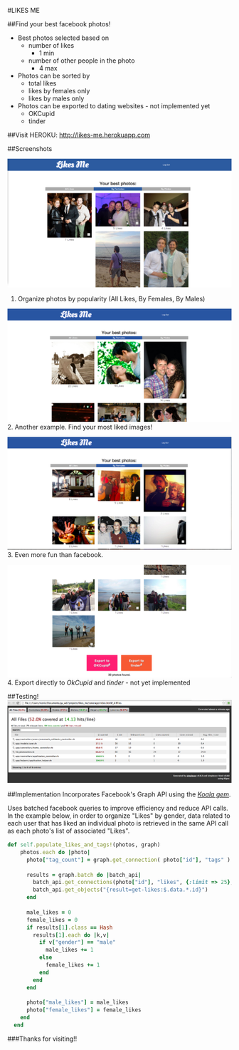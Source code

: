 #LIKES ME

##Find your best facebook photos!

* Best photos selected based on 
  * number of likes
    * 1 min
  * number of other people in the photo
    * 4 max
* Photos can be sorted by
  * total likes
  * likes by females only
  * likes by males only
* Photos can be exported to dating websites - not implemented yet
  * OKCupid
  * tinder
  
  
##Visit
HEROKU: http://likes-me.herokuapp.com

##Screenshots

![Example1](public/images/male_example.png)
1. Organize photos by popularity (All Likes, By Females, By Males)

![Example1](public/images/female_example.png)
2. Another example. Find your most liked images!

![Example1](public/images/male_example2.png)
3. Even more fun than facebook.

![Example1](public/images/male_example3.png)
4. Export directly to *OkCupid* and *tinder* - not yet implemented

##Testing!
![Testing coverage](public/images/test_coverage.png)

##Implementation
Incorporates Facebook's Graph API using the [*Koala gem*](http://rubygems.org/gems/koala).

Uses batched facebook queries to improve efficiency and reduce API calls.
In the example below, in order to organize "Likes" by gender, data related to each user that has liked an individual photo is retrieved in the same API call as each photo's list of associated "Likes". 

```ruby
def self.populate_likes_and_tags!(photos, graph)
    photos.each do |photo|
      photo["tag_count"] = graph.get_connection( photo["id"], "tags" ).count

      results = graph.batch do |batch_api|
        batch_api.get_connections(photo["id"], "likes", {:limit => 25}, :batch_args => {:name => "get-likes", :omit_response_on_success => false})
        batch_api.get_objects("{result=get-likes:$.data.*.id}")  
      end

      male_likes = 0
      female_likes = 0
      if results[1].class == Hash   
        results[1].each do |k,v|
          if v["gender"] == "male"
            male_likes += 1
          else
            female_likes += 1
          end
        end
      end

      photo["male_likes"] = male_likes
      photo["female_likes"] = female_likes
    end
  end

```


###Thanks for visiting!!


